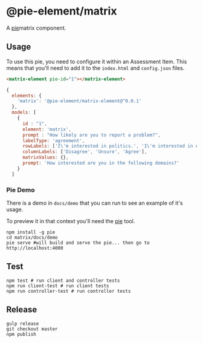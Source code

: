 # @pie-element/matrix

A [pie][pie]matrix component.

## Usage

To use this pie, you need to configure it within an Assessment Item. This means that you'll need to add it to the `index.html` and `config.json` files.

```html
<matrix-element pie-id="1"></matrix-element>
```

```javascript
{
  elements: {
    'matrix': '@pie-element/matrix-element@^0.0.1'
  },
  models: [
    {
      id : "1",
      element: 'matrix',
      prompt : "How likely are you to report a problem?",
      labelType: 'agreement',
      rowLabels: ['I\'m interested in politics.', 'I\'m interested in economics.'],
      columnLabels: ['Disagree', 'Unsure', 'Agree'],
      matrixValues: {},
      prompt: 'How interested are you in the following domains?'
    }
  ]
```

### Pie Demo

There is a demo in `docs/demo` that you can run to see an example of it's usage.

To preview it in that context you'll need the [pie][pie] tool.

```shell
npm install -g pie
cd matrix/docs/demo
pie serve #will build and serve the pie... then go to http://localhost:4000
```

## Test

```shell
npm test # run client and controller tests
npm run client-test # run client tests
npm run controller-test # run controller tests
```

## Release

```shell
gulp release
git checkout master
npm publish
```

[pie]: http://npmjs.org/package/pie
